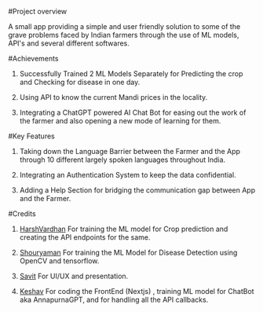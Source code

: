 #Project overview

A small app providing a simple and user
friendly solution to some of the grave
problems faced by Indian farmers through
the use of ML models, API's and several
different softwares.

#Achievements

1. Successfully Trained 2 ML Models Separately for Predicting the crop and Checking for disease in one day.

2. Using API to know the current Mandi prices in the locality.

3. Integrating a ChatGPT powered AI Chat Bot for easing out the work of the farmer and also opening a new mode of learning for them.

#Key Features

1. Taking down the Language Barrier between the Farmer and the App through 10 different largely spoken languages throughout India.

2. Integrating an Authentication System to keep the data confidential.

3. Adding a Help Section for bridging the communication gap between App and the Farmer.

#Credits

1. <a href="https://github.com/Harsha-vardhan-R">HarshVardhan</a>
For training the ML model for Crop prediction and creating the API endpoints for the same.

2. <a href="">Shouryaman</a>
For training the ML Model for Disease Detection using OpenCV and tensorflow.

3. <a href="">Savit</a>
For UI/UX and presentation.

4. <a href="https://github.com/MasterK0927">Keshav</a>
For coding the FrontEnd (Nextjs) , training ML model for ChatBot aka AnnapurnaGPT, and for handling all the API callbacks. 
